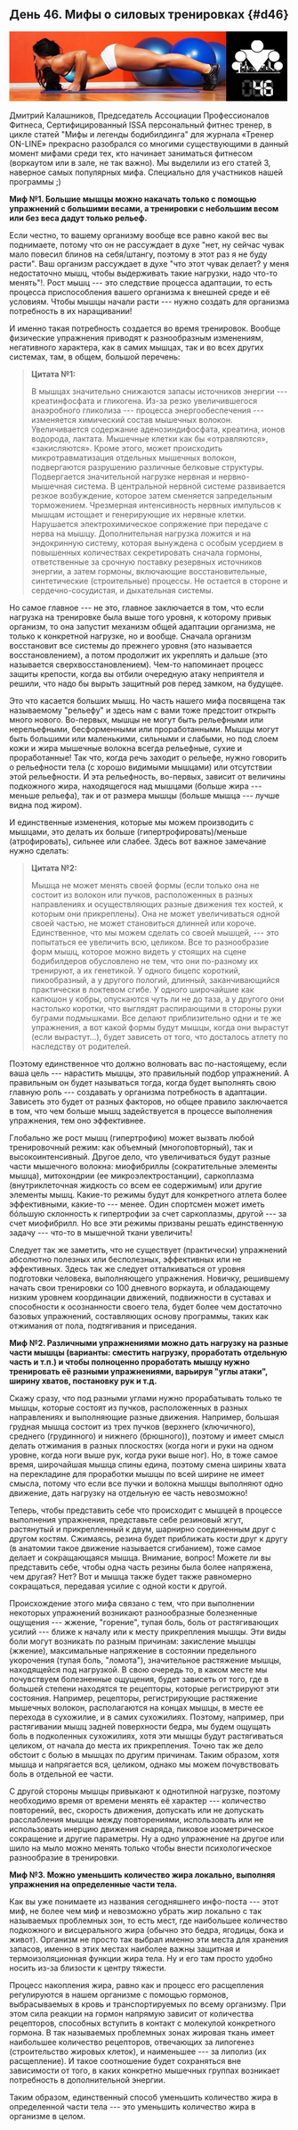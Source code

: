 ## День 46. Мифы о силовых тренировках {#d46}

![](src/img/46.jpg)

Дмитрий Калашников, Председатель Ассоциации Профессионалов Фитнеса, Сертифицированный ISSA персональный фитнес тренер, в цикле статей "Мифы и легенды бодибилдинга" для журнала «Тренер ON-LINE» прекрасно разобрался со многими существующими в данный момент мифами среди тех, кто начинает заниматься фитнесом (воркаутом или в зале, не так важно). Мы выделили из его статей 3, наверное самых популярных мифа. Специально для участников нашей программы ;) 

**Миф №1. Большие мышцы можно накачать только с помощью упражнений с большими весами, а тренировки с небольшим весом или без веса дадут только рельеф.** 

Если честно, то вашему организму вообще все равно какой вес вы поднимаете, потому что он не рассуждает в духе "нет, ну сейчас чувак мало повесил блинов на себя/штангу, поэтому в этот раз я не буду расти". Ваш организм рассуждает в духе "что этот чувак делает? у меня недостаточно мышц, чтобы выдерживать такие нагрузки, надо что-то менять"!. Рост мышц --- это следствие процесса адаптации, то есть процесса приспособления вашего организма к внешней среде и её условиям. Чтобы мышцы начали расти --- нужно создать для организма потребность в их наращивании! 

И именно такая потребность создается во время тренировок. Вообще физические упражнения приводят к разнообразным изменениям, негативного характера, как в самих мышцах, так и во всех других системах, там, в общем, большой перечень: 

> **Цитата №1:**
>
> В мышцах значительно снижаются запасы источников энергии --- креатинфосфата и гликогена. Из-за резко увеличившегося анаэробного гликолиза --- процесса энергообеспечения --- изменяется химический состав мышечных волокон. Увеличивается содержание аденозиндифосфата, креатина, ионов водорода, лактата. Мышечные клетки как бы «отравляются», «закисляются». Кроме этого, может происходить микротравматизация отдельных мышечных волокон, подвергаются разрушению различные белковые структуры. Подвергается значительной нагрузке нервная и нервно-мышечная система. В центральной нервной системе развивается резкое возбуждение, которое затем сменяется запредельным торможением. Чрезмерная интенсивность нервных импульсов к мышцам истощает и генерирующие их нервные клетки. Нарушается электрохимическое сопряжение при передаче с нерва на мышцу. Дополнительная нагрузка ложится и на эндокринную систему, которая вынуждена с особым усердием в повышенных количествах секретировать сначала гормоны, ответственные за срочную поставку резервных источников энергии, а затем гормоны, включающие восстановительные, синтетические (строительные) процессы. Не остается в стороне и сердечно-сосудистая, и дыхательная системы.

Но самое главное --- не это, главное заключается в том, что если нагрузка на тренировке была выше того уровня, к которому привык организм, то она запустит механизм общей адаптации организма, не только к конкретной нагрузке, но и вообще. Сначала организм восстановит все системы до прежнего уровня (это называется восстановлением), а потом продолжит их укреплять и дальше (это называется сверхвосстановлением). Чем-то напоминает процесс защиты крепости, когда вы отбили очередную атаку неприятеля и решили, что надо бы вырыть защитный ров перед замком, на будущее. 

Это что касается больших мышц. Но часть нашего мифа посвящена так называемому "рельефу" и здесь нам с вами тоже предстоит открыть много нового. Во-первых, мышцы не могут быть рельефными или нерельефными, бесформенными или проработанными. Мышцы могут быть большими или маленькими, сильными и слабыми, но под слоем кожи и жира мышечные волокна всегда рельефные, сухие и проработанные! Так что, когда речь заходит о рельефе, нужно говорить о рельефности тела (с хорошо видимыми мышцами) или отсутствии этой рельефности. И эта рельефность, во-первых, зависит от величины подкожного жира, находящегося над мышцами (больше жира --- меньше рельефа), так и от размера мышцы (больше мышца --- лучше видна под жиром). 

И единственные изменения, которые мы можем производить с мышцами, это делать их больше (гипертрофировать)/меньше (атрофировать), сильнее или слабее. Здесь вот важное замечание нужно сделать: 

> **Цитата №2:**
>
> Мышца не может менять своей формы (если только она не состоит из волокон или пучков, расположенных в разных направлениях и осуществляющих разные движения тех костей, к которым они прикреплены). Она не может увеличиваться одной своей частью, не может становиться длинней или короче. Единственное, что мы можем сделать со своей мышцей, --- это попытаться ее увеличить всю, целиком. Все то разнообразие форм мышц, которое можно видеть у стоящих на сцене бодибилдеров обусловлено не тем, что они по-разному их тренируют, а их генетикой. У одного бицепс короткий, пикообразный, а у другого пологий, длинный, заканчивающийся практически в локтевом сгибе. У одного широчайшие как капюшон у кобры, опускаются чуть ли не до таза, а у другого они настолько коротки, что выглядят распирающими в стороны руки буграми подмышками. Все делают приблизительно одни и те же упражнения, а вот какой формы будут мышцы, когда они вырастут (если вырастут...), будет зависеть от того, что досталось атлету по наследству от родителей.

Поэтому единственное что должно волновать вас по-настоящему, если ваша цель --- нарастить мышцы, это правильный подбор упражнений. А правильным он будет называться тогда, когда будет выполнять свою главную роль --- создавать у организма потребность в адаптации. Зависеть это будет от разных факторов, но общее правило заключается в том, что чем больше мышц задействуется в процессе выполнения упражнения, тем оно эффективнее. 

Глобально же рост мышц (гипертрофию) может вызвать любой тренировочный режим: как объемный (многоповторный), так и высокоинтенсивный. Другое дело, что увеличиваться будут разные части мышечного волокна: миофибриллы (сократительные элементы мышца), митохондрии (ее микроэлектростанции), саркоплазма (внутриклеточная жидкость со всем ее содержимым) или другие элементы мышц. Какие-то режимы будут для конкретного атлета более эффективными, какие-то --- менее. Один спортсмен может иметь бóльшую склонность к гипертрофии за счет саркоплазмы, другой --- за счет миофибрилл. Но все эти режимы призваны решать единственную задачу --- что-то в мышечной ткани увеличить! 

Следует так же заметить, что не существует (практически) упражнений абсолютно полезных или бесполезных, эффективных или не эффективных. Здесь так же следует отталкиваться от уровня подготовки человека, выполняющего упражнения. Новичку, решившему начать свои тренировки со 100 дневного воркаута, и обладающему низким уровнем координации движений, подвижности в суставах и способности к осознанности своего тела, будет более чем достаточно базовых упражнений, составляющих основу программы, таких как отжимания от пола, подтягивания и приседания. 

**Миф №2. Различными упражнениями можно дать нагрузку на разные части мышцы (варианты: сместить нагрузку, проработать отдельную часть и т.п.) и чтобы полноценно проработать мышцу нужно тренировать её разными упражнениями, варьируя "углы атаки", ширину хватов, постановку рук и т.д.** 

Скажу сразу, что под разными углами нужно прорабатывать только те мышцы, которые состоят из пучков, расположенных в разных направлениях и выполняющие разные движения. Например, большая грудная мышца состоит из трех пучков (верхнего (ключичного), среднего (грудинного) и нижнего (брюшного)), поэтому и имеет смысл делать отжимания в разных плоскостях (когда ноги и руки на одном уровне, когда ноги выше рук, когда руки выше ног). Но, в тоже самое время, широчайшая мышца спины едина, поэтому смена ширины хвата на перекладине для проработки мышцы по всей ширине не имеет смысла, потому что если все пучки и волокна мышцы выполняют одно движение, дать нагрузку на отдельную ее часть невозможно! 

Теперь, чтобы представить себе что происходит с мышцей в процессе выполнения упражнения, представьте себе резиновый жгут, растянутый и прикрепленный к двум, шарнирно соединенным друг с другом костям. Сжимаясь, резина будет приближать кости друг к другу (в анатомии такое движение называется сгибанием), тоже самое делает и сокращающаяся мышца. Внимание, вопрос! Можете ли вы представить себе, чтобы одна часть резины была более напряжена, чем другая? Нет? Вот и мышца также будет также равномерно сокращаться, передавая усилие с одной кости к другой. 

Происхождение этого мифа связано с тем, что при выполнении некоторых упражнений возникают разнообразные болезненные ощущения --- жжение, "горение", тупая боль, боль от растягивающих усилий --- ближе к началу или к месту прикрепления мышцы. Эти виды боли могут возникать по разным причинам: закисление мышцы (жжение), максимальные напряжение в состоянии предельного укорочения (тупая боль, "ломота"), значительное растяжение мышцы, находящейся под нагрузкой. В свою очередь то, в каком месте мы почувствуем болезненные ощущения, будет зависеть от того, где в большей степени находятся те рецепторы, которые регистрируют эти состояния. Например, рецепторы, регистрирующие растяжение мышечных волокон, располагаются на концах мышцы, в месте ее перехода в сухожилие, и в самих сухожилиях. Поэтому, например, при растягивании мышц задней поверхности бедра, мы будем ощущать боль в подколенных сухожилиях, хотя эти мышцы будут растягиваться целиком, от начала до места их прикрепления. Точно так же дело обстоит с болью в мышцах по другим причинам. Таким образом, хотя мышца и напрягается вся, целиком, однако мы можем почувствовать боль в отдельной ее части. 

С другой стороны мышцы привыкают к однотипной нагрузке, поэтому необходимо время от времени менять её характер --- количество повторений, вес, скорость движения, допускать или не допускать расслабления мышцы между повторениями, использовать или не использовать инерцию движения снаряда, пиковое изометрическое сокращение и другие параметры. Ну а одно упражнение на другое или шило на мыло можно менять только чтобы внести психологическое разнообразие в тренировки. 

**Миф №3. Можно уменьшить количество жира локально, выполняя упражнения на определенные части тела.** 

Как вы уже понимаете из названия сегодняшнего инфо-поста --- этот миф, не более чем миф и невозможно убрать жир локально с так называемых проблемных зон, то есть мест, где наибольшее количество подкожного и висцерального жира (обычно это бедра, ягодицы, бока и живот). Организм не просто так выбрал именно эти места для хранения запасов, именно в этих местах наиболее важны защитная и термоизоляционная функции жира тела. Ну и его там просто удобно носить из-за близости к центру тяжести. 

Процесс накопления жира, равно как и процесс его расщепления регулируются в нашем организме с помощью гормонов, выбрасываемых в кровь и транспортируемых по всему организму. При этом сила реакции на гормон напрямую зависит от количества рецепторов, способных вступить в контакт с молекулой конкретного гормона. В так называемых проблемных зонах жировая ткань имеет наибольшее количество рецепторов, отвечающих за липогенез (строительство жировых клеток), и наименьшее --- за липолиз (их расщепление). И такое соотношение будет сохраняться вне зависимости от того, в каких конкретно мышечных группах возникает потребность в дополнительной энергии. 

Таким образом, единственный способ уменьшить количество жира в определенной части тела --- это уменьшить количество жира в организме в целом. 

